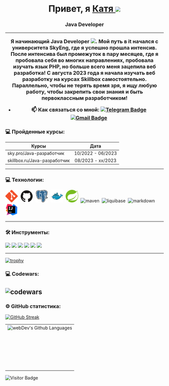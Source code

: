 <h1 align="center"> Привет, я <a href="https://daniilshat.ru/" target="_blank">Катя </a> 
<img src="https://github.com/blackcater/blackcater/raw/main/images/Hi.gif" height="32"/></h1>
<h3 align="center">  Java Developer

---

Я начинающий Java Developer <img src="https://media.giphy.com/media/WUlplcMpOCEmTGBtBW/giphy.gif" width="30px">. Мой путь в it начался с университета SkyEng, где я успешно прошла интенсив. После интенсива был промежуток в пару месяцев, где я пробовала себя во многих направлениях, пробовала изучать язык PHP, но больше всего меня зацепила веб разработка! С августа 2023 года я начала изучать веб разработку на курсах Skillbox самостоятельно. Параллельно, чтобы не терять время зря, я ищу любую работу, чтобы закрепить свои знания и быть первоклассным разработчиком!


- :mailbox: Как связаться со мной: [![Telegram Badge](https://img.shields.io/badge/-KatOli4ka-blue?style=flat&logo=Telegram&logoColor=white)](https://t.me/KatOli4ka) [![Gmail Badge](https://img.shields.io/badge/-@Mail-blue?style=flat&logo=@Mail&logoColor=FF8C00)](mailto:katoli4ka87@mail.ru)

### 💻 Пройденные курсы:

| Курсы                                                           | Дата              |
| ----------------------------------------------------------------| :---------------: |
| sky.pro/Java-разработчик                                        | 10/2022 - 06/2023 |
| skillbox.ru/Java-разработчик                                    | 08/2023 - xx/2023 |

--- 

### 💻 Технологии:

<div>
  <img src="https://github.com/devicons/devicon/blob/master/icons/git/git-original.svg" title="git" alt="git" width="40" height="40"/>&nbsp;
  <img src="https://github.com/devicons/devicon/blob/master/icons/github/github-original.svg" title="github" alt="github" width="40" height="40"/>&nbsp;
  <img src="https://github.com/devicons/devicon/blob/master/icons/postgresql/postgresql-original.svg" title="postgresql" alt="postgresql" width="40" height="40"/>&nbsp;
  <img src="https://github.com/devicons/devicon/blob/master/icons/docker/docker-original.svg" title="docker" alt="docker" width="40" height="40"/>&nbsp;
  <img src="https://github.com/devicons/devicon/blob/master/icons/spring/spring-original.svg" title="spring" alt="spring" width="40" height="40"/>&nbsp;
  <img src="https://spin.atomicobject.com/wp-content/uploads/Maven-1200x643.png" title="maven" alt="maven" width="40" height="40"/>&nbsp;
  <img src="https://dataenginer.ru/wp-content/uploads/2022/08/image-14.png" title="liquibase" alt="liquibase" width="40" height="40"/>&nbsp;
  <img src="https://iphone-image.apkpure.com/v2/app/1/5/9/159a1df85e61f6db180dafa5cfd4e5f9.png" title="markdown" alt="markdown" width="40" height="40"/>&nbsp;
  <img src="https://github.com/devicons/devicon/blob/master/icons/intellij/intellij-original.svg" title="intellij" alt="intellij" width="40" height="40"/>&nbsp;
  
</div>

---

### 🛠 Инструменты:

<div>
  <img src="https://img.shields.io/badge/canva-4169E1?style=for-the-badge&logo=canva&logoColor=white"/>
  <img src="https://img.shields.io/badge/Notion-4169E1?style=for-the-badge&logo=Notion&logoColor=white"/>
  <img src="https://img.shields.io/badge/Solid Works 3D-4169E1?style=for-the-badge&logo=Solid Works 3D&logoColor=white"/>
  <img src="https://img.shields.io/badge/kompas 3D-4169E1?style=for-the-badge&logo=kompas 3D&logoColor=white"/>
  <img src="https://img.shields.io/badge/sql shell-4169E1?style=for-the-badge&logo=sql shel&logoColor=white"/>
  <img src="https://img.shields.io/badge/swagger-4169E1?style=for-the-badge&logo=swagger&logoColor=white"/>
</div>

---
[![trophy](https://github-profile-trophy.vercel.app/?username=KatOli4ka)](https://github.com/ryo-ma/github-profile-trophy)
 

### 💻 Codewars:

![codewars](https://www.codewars.com/users/KatOli4ka/badges/large)
---

### ⚙️ GitHub статистика:

[![GitHub Streak](https://github-readme-streak-stats.herokuapp.com/?user=KatOli4ka)](https://git.io/streak-stats)

<table>
  <tr>  
    <td>
      <img height="141px" align="right" alt="webDev's Github Languages" src="https://github-readme-stats-sigma-five.vercel.app/api/top-langs/?username=KatOli4ka&layout=compact&theme=vision-friendly-white" />
    </td>
  </tr>
</table>



![Visitor Badge](https://visitor-badge.laobi.icu/badge?page_id=katoli4ka)
